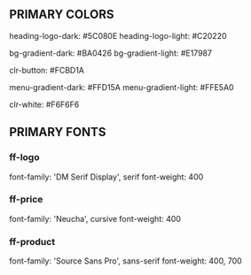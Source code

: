 ## PRIMARY COLORS 

heading-logo-dark: #5C080E
heading-logo-light: #C20220

bg-gradient-dark: #BA0426
bg-gradient-light: #E17987

clr-button: #FCBD1A

menu-gradient-dark: #FFD15A
menu-gradient-light: #FFE5A0

clr-white: #F6F6F6


## PRIMARY FONTS 

### ff-logo
font-family: 'DM Serif Display', serif
font-weight: 400

### ff-price
font-family: 'Neucha', cursive
font-weight: 400

### ff-product
font-family: 'Source Sans Pro', sans-serif
font-weight: 400, 700







